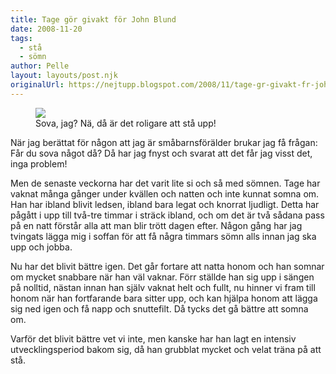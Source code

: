 ```yaml
---
title: Tage gör givakt för John Blund
date: 2008-11-20
tags: 
  - stå
  - sömn	
author: Pelle
layout: layouts/post.njk
originalUrl: https://nejtupp.blogspot.com/2008/11/tage-gr-givakt-fr-john-blund.html
---
```


<figure>
	<img src="../../../img/2008/11/_MG_8881_1024pix.jpg">
	<figcaption>Sova, jag? Nä, då är det roligare att stå upp!</figcaption>
</figure>

När jag berättat för någon att jag är småbarnsförälder brukar jag få frågan: Får du sova något då? Då har jag fnyst och svarat att det får jag visst det, inga problem!

Men de senaste veckorna har det varit lite si och så med sömnen. Tage har vaknat många gånger under kvällen och natten och inte kunnat somna om. Han har ibland blivit ledsen, ibland bara legat och knorrat ljudligt. Detta har pågått i upp till två-tre timmar i sträck ibland, och om det är två sådana pass på en natt förstår alla att man blir trött dagen efter. Någon gång har jag tvingats lägga mig i soffan för att få några timmars sömn alls innan jag ska upp och jobba.

Nu har det blivit bättre igen. Det går fortare att natta honom och han somnar om mycket snabbare när han väl vaknar. Förr ställde han sig upp i sängen på nolltid, nästan innan han själv vaknat helt och fullt, nu hinner vi fram till honom när han fortfarande bara sitter upp, och kan hjälpa honom att lägga sig ned igen och få napp och snuttefilt. Då tycks det gå bättre att somna om.

Varför det blivit bättre vet vi inte, men kanske har han lagt en intensiv utvecklingsperiod bakom sig, då han grubblat mycket och velat träna på att stå.
